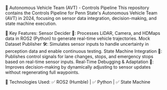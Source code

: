 🚗 Autonomous Vehicle Team (AVT) - Controls Pipeline
This repository contains the Controls Pipeline for Penn State's Autonomous Vehicle Team (AVT) in 2024, focusing on sensor data integration, decision-making, and state machine execution.

🔹 Key Features:
Sensor Decider 📡: Processes LiDAR, Camera, and HDMaps data in ROS2 (Python) to generate real-time vehicle trajectories.
Mock Dataset Publisher 🛠️: Simulates sensor inputs to handle uncertainty in perception data and enable continuous testing.
State Machine Integration 🚦: Publishes control signals for lane changes, stops, and emergency stops based on real-time sensor inputs.
Real-Time Debugging & Adaptation 🔄: Improves decision-making by dynamically adjusting to sensor updates without regenerating full waypoints.

🔧 Technologies Used:
✅ ROS2 (Humble) | ✅ Python | ✅ State Machine
